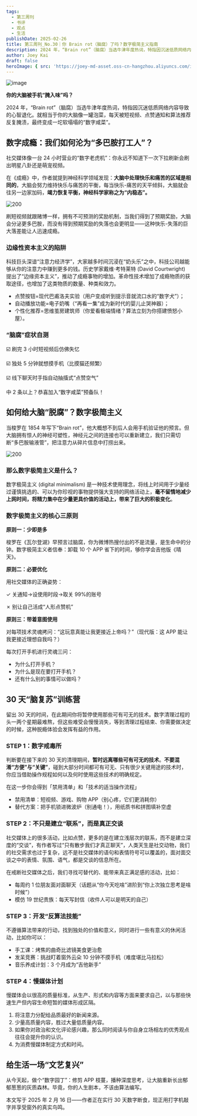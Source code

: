 ```yaml
---
tags:
  - 第三周刊
  - 书评
  - 观点
  - 生活
publishDate: 2025-02-26
title: 第三周刊_No.30｜你 Brain rot（脑腐）了吗？数字极简主义指南
description: 2024 年，“Brain rot”（脑腐）当选牛津年度热词，特指因沉迷低质网络内容导致的心智退化。
author: Joey Kai
draft: false
heroImage: { src: 'https://joey-md-asset.oss-cn-hangzhou.aliyuncs.com/img/202502262116684.png', inferSize: true}
---
```


![image](https://joey-md-asset.oss-cn-hangzhou.aliyuncs.com/img/202502262116684.png)

**你的大脑被手机“腌入味”吗？**

2024 年，“Brain rot”（脑腐）当选牛津年度热词，特指因沉迷低质网络内容导致的心智退化。就相当于你的大脑像一罐泡菜，每天被短视频、点赞通知和算法推荐反复腌渍，最终变成一坨软塌塌的“数字咸菜”。

## 数字成瘾：我们如何沦为“多巴胺打工人”？


社交媒体像一台 24 小时营业的“数字老虎机”：你永远不知道下一次下拉刷新会刷出明星八卦还是萌宠视频。

在《成瘾》中，作者就提到神经科学领域发现：**大脑中处理快乐和痛苦的区域是相同的**，大脑会努力维持快乐与痛苦的平衡，每当快乐-痛苦的天平倾斜，大脑就会往另一边家加码，**竭力恢复平衡，神经科学家称之为“内稳态”。**

![200](https://joey-md-asset.oss-cn-hangzhou.aliyuncs.com/img/202502262116686.png)

刷短视频就跟赌博一样，拥有不可预测的奖励机制，当我们得到了预期奖励，大脑会分泌更多巴胺，而没有得到预期奖励的失落也会更明显——这种快乐-失落的巨大落差能让人迅速成瘾。

### 边缘性资本主义的陷阱


科技巨头深谙“注意力经济学”，大家越多时间沉浸在“奶头乐”之中，科技公司越能够从你的注意力中赚到更多的钱。历史学家戴维·考特莱特 (David Courtwright) 提出了“边缘资本主义”，推动了成瘾事物的增加。革命性技术增加了成瘾物质的获取途径，也增加了这类物质的数量、种类和效力。


- 点赞按钮=现代巴甫洛夫实验（用户变成听到提示音就流口水的“数字犬”）；
- 自动播放功能=电子奶嘴（“再看一集”成为新时代的婴儿止哭神器）；
- 个性化推荐=思维茧房建筑师（你爱看极端情绪？算法立刻为你搭建愤怒小屋）。

### “脑腐”症状自测


☑️ 刷完 3 小时短视频后仿佛失忆

☑️ 独处 5 分钟就想摸手机（比摸猫还频繁）

☑️ 线下聊天时手指自动抽搐式“点赞空气”

中 2 条以上？恭喜加入“数字咸菜”预备队！

## 如何给大脑“脱腐”？数字极简主义


当梭罗在 1854 年写下“Brain rot”，他大概想不到后人会用手机验证他的预言。但大脑拥有惊人的神经可塑性，神经元之间的连接也可以重新建立，我们只需切断“多巴胺输液管”，把注意力从碎片信息中打捞出来。

![200](https://joey-md-asset.oss-cn-hangzhou.aliyuncs.com/img/202502262116687.png)

### 那么数字极简主义是什么？


数字极简主义 (digital minimalism) 是一种技术使用理念，将线上时间用于少量经过谨慎挑选的、可以为你珍视的事物提供强大支持的网络活动上，**毫不留情地减少上网时间，将精力集中在少量更具价值的活动上，带来了巨大的积极变化**。

### 数字极简主义的核心三原则


**原则一：少即是多**

梭罗在《瓦尔登湖》早预言过脑腐，你为微博热搜付出的不是流量，是生命中的分钟。数字极简主义者信奉：卸载 10 个 APP 省下的时间，够你学会吉他版《晴天》。

**原则二：必要优化**

用社交媒体的正确姿势：

✓ 关通知→设使用时段→取关 99%的账号

✗ 别让自己活成“人形点赞机”

**原则三：带着意图使用**

对每项技术灵魂拷问：“这玩意真能让我更接近上帝吗？”（现代版：这 APP 能让我更接近理想自我吗？）

每次打开手机进行灵魂三问：


- 为什么打开手机？
- 为什么是现在要打开手机？
- 还有什么别的事情可以做吗？

## **30 天“脑复苏”训练营**


留出 30 天的时间，在此期间你将暂停使用那些可有可无的技术。数字清理过程的头一两个星期最难熬，但这些难受会慢慢消失，等到清理过程结束、你需要做决定的时候，这种脱瘾体验会发挥有益的作用。

### **STEP 1：数字戒毒所**


判断要在接下来的 30 天的清理期间，**暂时远离哪些可有可无的技术**。**不要混淆“方便”与“关键”**，碰到大部分时间都可有可无、只有很少关键用途的技术时，你应当借助操作规程如何以及何时使用这些技术的明确规定。

在这一步你会得到「禁用清单」和「技术的适当操作流程」


- 禁用清单：短视频、游戏、购物 APP（别心疼，它们更消耗你）
- 替代方案：把手机锁进微波炉（别通电！），用纸质书和拼图填补空虚

### **STEP 2：不只是建立“联系”，而是真正交谈**


社交媒体上的很多活动，比如点赞，更多的是在建立浅层次的联系，而不是建立深度的“交谈”，有作者写过“只有散步我们才真正聊天”，人类天生是社交动物，我们的社交需求也过于复杂，远不是社交媒体的语句和表情符号可以覆盖的，面对面交谈之中的表情、氛围、语气，都是交谈的信息所在。

在戒断社交媒体之后，我们寻找可替代的、能带来真正满足感的活动，比如：


- 每周约 1 位朋友面对面聊天（话题从“你今天吃啥”进阶到“你上次独立思考是啥时候”）
- 模仿 19 世纪贵族：每天写封信（收件人可以是明天的自己）

### **STEP 3：开发“反算法技能”**


不遵循算法带来的行动，找到独处的价值和意义，同时进行一些有意义的休闲活动，比如你可以：


- 手工课：烤焦的曲奇比滤镜美食更治愈
- 发呆竞赛：挑战盯着窗外云朵 10 分钟不摸手机（难度堪比马拉松）
- 音乐养成计划：3 个月成为“吉他新手”

### **STEP 4：慢媒体计划**


慢媒体会以很高的质量标准，从生产、形式和内容等方面来要求自己，以与那些快速生产但内容生命短暂的媒体形成区隔。


1. 将注意力分配给品质最好的新闻来源。
2. 少量高质量内容，胜过大量低质量内容。
3. 如果你对政治和文化评论感兴趣，那么同时阅读与你自身立场相左的优秀观点往往会提升你的认识。
4. 为消费慢媒体制定方式和时间。

## 给生活一场“文艺复兴”

从今天起，做个“数字园丁”：修剪 APP 枝蔓，播种深度思考，让大脑重新长出郁郁葱葱的灰质森林。毕竟，你的人生剧本，不该由算法编写。

本文写于 2025 年 2 月 16 日——作者正在实行 30 天数字断食，现正用打字机敲字并享受窗外的真实鸟鸣。
